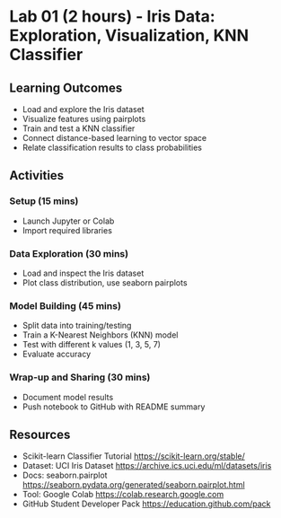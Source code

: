 # Lab 01 (2 hours) - Iris Data: Exploration, Visualization, KNN Classifier

## Learning Outcomes

- Load and explore the Iris dataset
- Visualize features using pairplots
- Train and test a KNN classifier
- Connect distance-based learning to vector space
- Relate classification results to class probabilities

## Activities

### Setup (15 mins)

- Launch Jupyter or Colab
- Import required libraries

### Data Exploration (30 mins)

- Load and inspect the Iris dataset
- Plot class distribution, use seaborn pairplots

### Model Building (45 mins)

- Split data into training/testing
- Train a K-Nearest Neighbors (KNN) model
- Test with different k values (1, 3, 5, 7)
- Evaluate accuracy

### Wrap-up and Sharing (30 mins)

- Document model results
- Push notebook to GitHub with README summary

## Resources

- Scikit-learn Classifier Tutorial
  <https://scikit-learn.org/stable/>
- Dataset: UCI Iris Dataset
  <https://archive.ics.uci.edu/ml/datasets/iris>
- Docs: seaborn.pairplot
  <https://seaborn.pydata.org/generated/seaborn.pairplot.html>
- Tool: Google Colab
  <https://colab.research.google.com>
- GitHub Student Developer Pack
  <https://education.github.com/pack>
